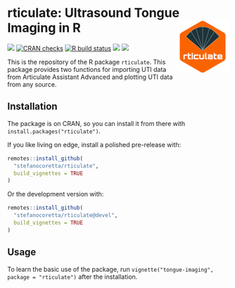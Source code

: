 
<!-- README.md is generated from README.Rmd. Please edit that file -->

# rticulate: Ultrasound Tongue Imaging in R <img src='man/figures/logo.png' align="right" height="120" />

<!-- badges: start -->

[![](https://www.r-pkg.org/badges/version/rticulate?color=blue)](https://cran.r-project.org/package=rticulate)
[![CRAN
checks](https://cranchecks.info/badges/summary/rticulate)](https://cran.r-project.org/web/checks/check_results_rticulate.html)
[![R build
status](https://github.com/stefanocoretta/rticulate/workflows/R-CMD-check/badge.svg)](https://github.com/stefanocoretta/rticulate/actions)
[![](https://img.shields.io/badge/devel%20version-1.7.2.9000-orange.svg)](https://github.com/stefanocoretta/rticulate)
[![](https://img.shields.io/badge/doi-10.5281/zenodo.1469038-blue.svg)](https://doi.org/10.5281/zenodo.1469038)
<!-- badges: end -->

This is the repository of the R package `rticulate`. This package
provides two functions for importing UTI data from Articulate Assistant
Advanced and plotting UTI data from any source.

## Installation

The package is on CRAN, so you can install it from there with
`install.packages("rticulate")`.

If you like living on edge, install a polished pre-release with:

``` r
remotes::install_github(
  "stefanocoretta/rticulate",
  build_vignettes = TRUE
)
```

Or the development version with:

``` r
remotes::install_github(
  "stefanocoretta/rticulate@devel",
  build_vignettes = TRUE
)
```

## Usage

To learn the basic use of the package, run
`vignette("tongue-imaging", package = "rticulate")` after the
installation.
